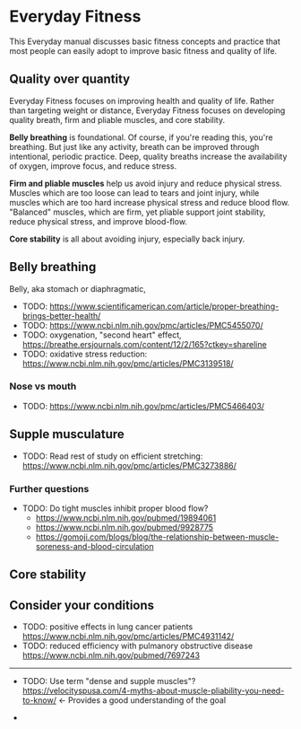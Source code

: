 # Everyday Fitness

This Everyday manual discusses basic fitness concepts and practice that most people can easily adopt to improve basic fitness and quality of life.

## Quality over quantity

Everyday Fitness focuses on improving health and quality of life. Rather than targeting weight or distance, Everyday Fitness focuses on developing quality breath, firm and pliable muscles, and core stability.

**Belly breathing** is foundational. Of course, if you're reading this, you're breathing. But just like any activity, breath can be improved through intentional, periodic practice. Deep, quality breaths increase the availability of oxygen, improve focus, and reduce stress.

**Firm and pliable muscles** help us avoid injury and reduce physical stress. Muscles which are too loose can lead to tears and joint injury, while muscles which are too hard increase physical stress and reduce blood flow. "Balanced" muscles, which are firm, yet pliable support joint stability, reduce physical stress, and improve blood-flow.

**Core stability** is all about avoiding injury, especially back injury.

## Belly breathing

Belly, aka stomach or diaphragmatic,

* TODO: https://www.scientificamerican.com/article/proper-breathing-brings-better-health/
* TODO: https://www.ncbi.nlm.nih.gov/pmc/articles/PMC5455070/
* TODO: oxygenation, "second heart" effect, https://breathe.ersjournals.com/content/12/2/165?ctkey=shareline
* TODO: oxidative stress reduction: https://www.ncbi.nlm.nih.gov/pmc/articles/PMC3139518/

### Nose vs mouth

* TODO: https://www.ncbi.nlm.nih.gov/pmc/articles/PMC5466403/

## Supple musculature

* TODO: Read rest of study on efficient stretching: https://www.ncbi.nlm.nih.gov/pmc/articles/PMC3273886/

### Further questions

* TODO: Do tight muscles inhibit proper blood flow?
  *  https://www.ncbi.nlm.nih.gov/pubmed/19894061
  * https://www.ncbi.nlm.nih.gov/pubmed/9928775
  * https://gomoji.com/blogs/blog/the-relationship-between-muscle-soreness-and-blood-circulation


## Core stability

## Consider your conditions

* TODO: positive effects in lung cancer patients https://www.ncbi.nlm.nih.gov/pmc/articles/PMC4931142/
* TODO: reduced efficiency with pulmanory obstructive disease https://www.ncbi.nlm.nih.gov/pubmed/7697243

----

* TODO: Use term "dense and supple muscles"? https://velocityspusa.com/4-myths-about-muscle-pliability-you-need-to-know/ <- Provides a good understanding of the goal
-
